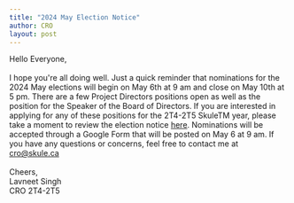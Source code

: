 ```yaml
---
title: "2024 May Election Notice"
author: CRO
layout: post
---
```


Hello Everyone,<br> <br> I hope you're all doing well. Just a quick reminder that nominations for the 2024 May elections will begin on May 6th at 9 am and close on May 10th at 5 pm. There are a few Project Directors positions open as well as the position for the Speaker of the Board of Directors. If you are interested in applying for any of these positions for the 2T4-2T5 SkuleTM year, please take a moment to review the election notice <a href="https://drive.google.com/file/d/11LCJUso3N2VEKtjpSQeMxkBkdwz6aonO/view">here</a>. Nominations will be accepted through a Google Form that will be posted on May 6 at 9 am. If you have any questions or concerns, feel free to contact me at cro@skule.ca<br> <br> Cheers,<br> Lavneet Singh<br> CRO 2T4-2T5
